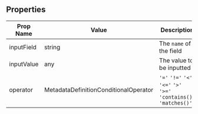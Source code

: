 ## Properties

| Prop Name | Value | Description |
| --------------------- | ------ | ------------------- |
| inputField | string | The `name` of the field |
| inputValue | any | The value to be inputted |
| operator | MetadataDefinitionConditionalOperator | `'='` `'!='` `'<'` `'<='` `'>'` `'>='` `'contains()'` `'matches()'` |
